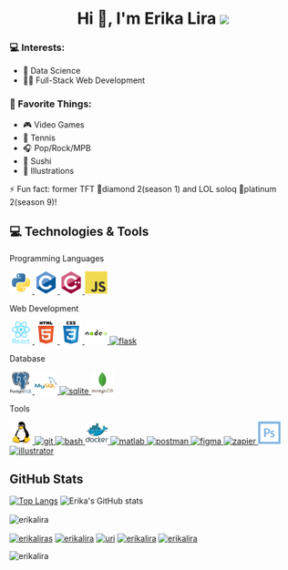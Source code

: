 <h1 align="center">Hi 👋, I'm Erika Lira <img src="https://emojipedia-us.s3.dualstack.us-west-1.amazonaws.com/thumbs/120/openmoji/292/flag-brazil_1f1e7-1f1f7.png" height="25"/> </h1>


### 💻 Interests:
  - 💾 Data Science
  - 👩‍💻 Full-Stack Web Development

### 🎡 Favorite Things: 
- 🎮 Video Games
- 🎾 Tennis
- 🎧 Pop/Rock/MPB
- 🍣 Sushi
- 🎨 Illustrations

⚡ Fun fact: former TFT 💎diamond 2(season 1) and LOL soloq 🏅platinum 2(season 9)!

## 💻 Technologies & Tools

Programming Languages
<p align="left"> 
  <a href="https://www.python.org" target="_blank"> <img src="https://raw.githubusercontent.com/devicons/devicon/master/icons/python/python-original.svg" alt="python" width="40" height="40"/> </a> 
  <a href="https://www.cprogramming.com/" target="_blank"> <img src="https://raw.githubusercontent.com/devicons/devicon/master/icons/c/c-original.svg" alt="c" width="40" height="40"/> </a>  
  <a href="https://www.w3schools.com/cpp/" target="_blank"> <img src="https://raw.githubusercontent.com/devicons/devicon/master/icons/cplusplus/cplusplus-original.svg" alt="cplusplus" width="40" height="40"/> </a> 
  <a href="https://developer.mozilla.org/en-US/docs/Web/JavaScript" target="_blank"> <img src="https://raw.githubusercontent.com/devicons/devicon/master/icons/javascript/javascript-original.svg" alt="javascript" width="40" height="40"/> </a> 
</p>
 
 Web Development
<p align="left"> 
  <a href="https://reactjs.org/" target="_blank"> <img src="https://raw.githubusercontent.com/devicons/devicon/master/icons/react/react-original-wordmark.svg" alt="react" width="40" height="40"/> </a> 
  <a href="https://www.w3.org/html/" target="_blank"> <img src="https://raw.githubusercontent.com/devicons/devicon/master/icons/html5/html5-original-wordmark.svg" alt="html5" width="40" height="40"/> </a> 
  <a href="https://www.w3schools.com/css/" target="_blank"> <img src="https://raw.githubusercontent.com/devicons/devicon/master/icons/css3/css3-original-wordmark.svg" alt="css3" width="40" height="40"/> </a> 
  <a href="https://nodejs.org" target="_blank"> <img src="https://raw.githubusercontent.com/devicons/devicon/master/icons/nodejs/nodejs-original-wordmark.svg" alt="nodejs" width="40" height="40"/> </a> 
  <a href="https://flask.palletsprojects.com/" target="_blank"> <img src="https://www.vectorlogo.zone/logos/pocoo_flask/pocoo_flask-icon.svg" alt="flask" width="40" height="40"/> </a> 
</p>
  
 Database
<p align="left"> 
  <a href="https://www.postgresql.org" target="_blank"> <img src="https://raw.githubusercontent.com/devicons/devicon/master/icons/postgresql/postgresql-original-wordmark.svg" alt="postgresql" width="40" height="40"/> </a> 
  <a href="https://www.mysql.com/" target="_blank"> <img src="https://raw.githubusercontent.com/devicons/devicon/master/icons/mysql/mysql-original-wordmark.svg" alt="mysql" width="40" height="40"/> </a> 
  <a href="https://www.sqlite.org/" target="_blank"> <img src="https://www.vectorlogo.zone/logos/sqlite/sqlite-icon.svg" alt="sqlite" width="40" height="40"/> </a> 
  <a href="https://www.mongodb.com/" target="_blank"> <img src="https://raw.githubusercontent.com/devicons/devicon/master/icons/mongodb/mongodb-original-wordmark.svg" alt="mongodb" width="40" height="40"/> </a> 
</p>

 Tools
<p align="left"> 
  <a href="https://www.linux.org/" target="_blank"> <img src="https://raw.githubusercontent.com/devicons/devicon/master/icons/linux/linux-original.svg" alt="linux" width="40" height="40"/> </a> 
  <a href="https://git-scm.com/" target="_blank"> <img src="https://www.vectorlogo.zone/logos/git-scm/git-scm-icon.svg" alt="git" width="40" height="40"/> </a>
  <a href="https://www.gnu.org/software/bash/" target="_blank"> <img src="https://www.vectorlogo.zone/logos/gnu_bash/gnu_bash-icon.svg" alt="bash" width="40" height="40"/> </a>
  <a href="https://www.docker.com/" target="_blank"> <img src="https://raw.githubusercontent.com/devicons/devicon/master/icons/docker/docker-original-wordmark.svg" alt="docker" width="40" height="40"/> </a> 
  <a href="https://www.mathworks.com/" target="_blank"> <img src="https://upload.wikimedia.org/wikipedia/commons/2/21/Matlab_Logo.png" alt="matlab" width="40" height="40"/> </a> 
  <a href="https://postman.com" target="_blank"> <img src="https://www.vectorlogo.zone/logos/getpostman/getpostman-icon.svg" alt="postman" width="40" height="40"/> </a> 
  <a href="https://www.figma.com/" target="_blank"> <img src="https://www.vectorlogo.zone/logos/figma/figma-icon.svg" alt="figma" width="40" height="40"/> </a> 
  <a href="https://zapier.com" target="_blank"> <img src="https://www.vectorlogo.zone/logos/zapier/zapier-icon.svg" alt="zapier" width="40" height="40"/> </a>
  <a href="https://www.photoshop.com/en" target="_blank"> <img src="https://raw.githubusercontent.com/devicons/devicon/master/icons/photoshop/photoshop-line.svg" alt="photoshop" width="40" height="40"/> </a> 
  <a href="https://www.adobe.com/in/products/illustrator.html" target="_blank"> <img src="https://www.vectorlogo.zone/logos/adobe_illustrator/adobe_illustrator-icon.svg" alt="illustrator" width="40" height="40"/> </a> 
</p>

## GitHub Stats

[![Top Langs](https://github-readme-stats.vercel.app/api/top-langs/?username=erikalira&theme=radical)](https://github.com/anuraghazra/github-readme-stats) ![Erika's GitHub stats](https://github-readme-stats.vercel.app/api?username=erikalira&show_icons=true&theme=radical) 


<p><img align="center" src="https://github-readme-streak-stats.herokuapp.com/?user=erikalira&" alt="erikalira" /></p>

<!--
<p align="left"> 
  <a href="https://github.com/ryo-ma/github-profile-trophy"><img src="https://github-profile-trophy.vercel.app/?username=erikalira" alt="erikalira" /></a> </p>
-->

<p align="left">
<a href="https://linkedin.com/in/erikaliras" target="blank"><img align="center" src="https://raw.githubusercontent.com/rahuldkjain/github-profile-readme-generator/master/src/images/icons/Social/linked-in-alt.svg" alt="erikaliras" height="30" width="40" /></a>
<a href="https://kaggle.com/erikalira" target="blank"><img align="center" src="https://raw.githubusercontent.com/rahuldkjain/github-profile-readme-generator/master/src/images/icons/Social/kaggle.svg" alt="erikalira" height="30" width="40" /></a>
<a href="https://www.urionlinejudge.com.br/judge/pt/profile/269278" target="blank"><img align="center" src="https://www.urionlinejudge.com.br//judge/favicon.ico" alt="uri" height="30" width="30" /></a>
<a href="https://codepen.io/erikalira" target="blank"><img align="center" src="https://raw.githubusercontent.com/rahuldkjain/github-profile-readme-generator/master/src/images/icons/Social/codepen.svg" alt="erikalira" height="30" width="40" /></a>
<a href="https://www.last.fm/user/erikalira" target="blank"><img align="center" src="https://www.last.fm/static/images/lastfm_avatar_applemusic.b06eb8ad89be.png" alt="erikalira" height="30" width="30" /></a>
  
</p>


<!-- views -->
<p align="left"> <img src="https://komarev.com/ghpvc/?username=erikalira&label=Profile%20views&color=0e75b6&style=flat" alt="erikalira" /> </p>

<!-- favorite artists
<a href="https://open.spotify.com/user/12142197717"><img src="https://lastfm-collage.herokuapp.com/collage?username=erikalira&method=artist&period=overall&column=5&row=2&caption=true&scrobble=false" /></a>
-->
